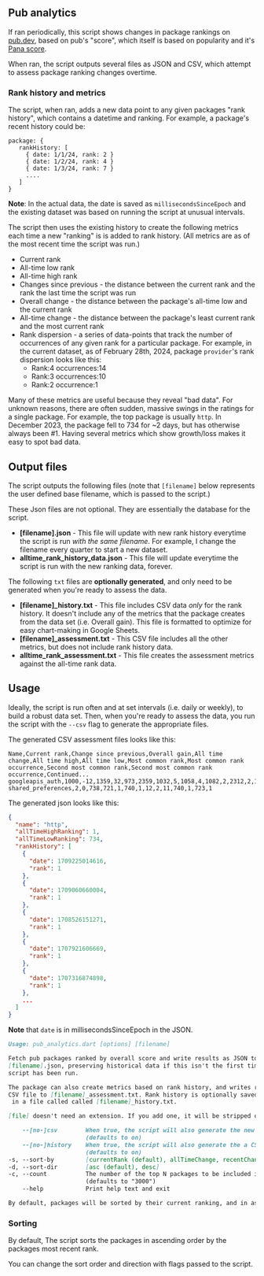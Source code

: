 ## Pub analytics

If ran periodically, this script shows changes in package rankings on [pub.dev](https://pub.dev), based on pub's "score", which itself is based on popularity and it's [Pana score](https://pub.dev/packages/pana).

When ran, the script outputs several files as JSON and CSV, which attempt to
assess package ranking changes overtime.

### Rank history and metrics

The script, when ran, adds a new data point to any given packages "rank history", which contains a datetime and ranking. For example, a package's recent history could be:

```
package: {
   rankHistory: [
     { date: 1/1/24, rank: 2 }
     { date: 1/2/24, rank: 4 }
     { date: 1/3/24, rank: 7 }
     .... 
   ]
}
```
**Note**: In the actual data, the date is saved as `millisecondsSinceEpoch` and the existing dataset was based on running the script at unusual intervals. 

The script then uses the existing history to create the following metrics each time a new "ranking" is is added to rank history. (All metrics are as of the most recent time the script was run.)
* Current rank 
* All-time low rank
* All-time high rank
* Changes since previous - the distance between the current rank and the rank the last time the script was run
* Overall change - the distance between the package's all-time low and the current rank
* All-time change - the distance between the package's least current rank and the most current rank
* Rank dispersion - a series of data-points that track the number of occurrences of any given rank for a particular package. For example, in the current dataset, as of February 28th, 2024, package `provider`'s rank dispersion looks like this:
  * Rank:4 occurrences:14	
  * Rank:3 occurrences:10	
  * Rank:2 occurrence:1

Many of these metrics are useful because they reveal "bad data". For unknown reasons, there are often sudden, massive swings in the ratings for a single package. For example, the top package is usually `http`. In December 2023, the package fell to 734 for ~2 days, but has otherwise always been #1. Having several metrics which show growth/loss makes it easy to spot bad data. 

## Output files

The script outputs the following files (note that `[filename]` below represents the user defined base filename, which is passed to the script.)

These Json files are not optional. They are essentially the database for the script.
* **[filename].json** - This file will update with new rank history everytime the script is run _with the same filename_. For example, I change the filename every quarter to start a new dataset.
* **alltime_rank_history_data.json** - This file will update everytime the
  script is run with the new ranking data, forever.

The following `txt` files are **optionally generated**, and only need to be generated when you're ready to assess the data.
* **[filename]_history.txt** - This file includes CSV data _only_ for the rank history. It doesn't include any of the metrics that the package creates from the data set (i.e. Overall gain). This file is formatted to optimize for easy chart-making in Google Sheets.
* **[filename]_assessment.txt** - This CSV file includes all the other metrics, but does not include rank history data.
* **alltime_rank_assessment.txt** - This file creates the assessment metrics against the all-time rank data.


## Usage

Ideally, the script is run often and at set intervals (i.e. daily or weekly), to build a robust data set. Then, when you're ready to assess the data, you run the script with the `--csv` flag to generate the appropriate files. 


The generated CSV assessment files looks like this:

```text
Name,Current rank,Change since previous,Overall gain,All time change,All time high,All time low,Most common rank,Most common rank occurrence,Second most common rank,Second most common rank occurrence,Continued...
googleapis_auth,1000,-12,1359,32,973,2359,1032,5,1058,4,1082,2,2312,2,1036,2,1000,1,988,1,973,1,2316,1,2359,1,1086,1,1081,1,1053,1,1050,1,1037,1
shared_preferences,2,0,738,721,1,740,1,12,2,11,740,1,723,1
```

The generated json looks like this:

```json
{
  "name": "http",
  "allTimeHighRanking": 1,
  "allTimeLowRanking": 734,
  "rankHistory": [
    {
      "date": 1709225014616,
      "rank": 1
    },
    {
      "date": 1709060660004,
      "rank": 1
    },
    {
      "date": 1708526151271,
      "rank": 1
    },
    {
      "date": 1707921606669,
      "rank": 1
    },
    {
      "date": 1707316874898,
      "rank": 1
    },
    ...
  ]
}
```

**Note** that `date` is in millisecondsSinceEpoch in the JSON.


```markdown
Usage: pub_analytics.dart [options] [filename]

Fetch pub packages ranked by overall score and write results as JSON to a 
[filename].json, preserving historical data if this isn't the first time the 
script has been run. 

The package can also create metrics based on rank history, and writes results as
CSV file to [filename]_assessment.txt. Rank history is optionally saved as CSV
 in a file called called [filename]_history.txt.

[file] doesn't need an extension. If you add one, it will be stripped off.

    --[no-]csv        When true, the script will also generate the new CSV file
                      (defaults to on)
    --[no-]history    When true, the script will also generate the a CSV file with package ranking history data.
                      (defaults to on)
-s, --sort-by         [currentRank (default), allTimeChange, recentChange]
-d, --sort-dir        [asc (default), desc]
-c, --count           The number of the top N packages to be included in the dataset.
                      (defaults to "3000")
    --help            Print help text and exit

By default, packages will be sorted by their current ranking, and in ascending order.

```

### Sorting

By default, The script sorts the packages in ascending order by the packages
most recent rank.

You can change the sort order and direction with flags passed to the script.